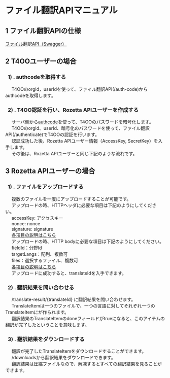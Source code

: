 # ファイル翻訳APIマニュアル

## 1 ファイル翻訳APIの仕様
[ファイル翻訳API（Swagger）](https://app.swaggerhub.com/apis-docs/classiii/file-translate/1.0.0-oas3)
## 2 T4OOユーザーの場合
### <a name="authcode"></a>&nbsp;&nbsp;1) . authcodeを取得する
&nbsp;&nbsp;&nbsp;&nbsp;
T4OOのorgId，userIdを使って、ファイル翻訳API(/auth-code)からauthcodeを取得します。
### &nbsp;&nbsp;2) . T4OO認証を行い、Rozetta APIユーザーを作成する
&nbsp;&nbsp;&nbsp;&nbsp;
サーバ側から[authcode](#authcode)を使って、T4OOのパスワードを暗号化します。<br/>
&nbsp;&nbsp;&nbsp;&nbsp;
T4OOのorgId、userId、暗号化のパスワードを使って、ファイル翻訳API(/authenticate)でT4OOの認証を行います。<br/>
&nbsp;&nbsp;&nbsp;&nbsp;
認証成功した後、Rozetta APIユーザー情報（AccessKey, SecretKey）を入手します。<br/>
&nbsp;&nbsp;&nbsp;&nbsp;
その後は、Rozetta APIユーザーと同じ下記のような流れです。

## 3 Rozetta APIユーザーの場合
### &nbsp;&nbsp;1) . ファイルをアップロードする
&nbsp;&nbsp;&nbsp;&nbsp;
複数のファイルを一度にアップロードすることが可能です。<br/>
&nbsp;&nbsp;&nbsp;&nbsp;
アップロードの時、HTTPヘッダに必要な項目は下記のようにしてください。<br/>
&nbsp;&nbsp;&nbsp;&nbsp;
accessKey: アクセスキー<br/>
&nbsp;&nbsp;&nbsp;&nbsp;
nonce: nonce<br/>
&nbsp;&nbsp;&nbsp;&nbsp;
signature: signature<br/>
&nbsp;&nbsp;&nbsp;&nbsp;
[各項目の説明はこちら](https://translate.classiii.io/doc/ja/authentication)<br/>
&nbsp;&nbsp;&nbsp;&nbsp;
アップロードの時、HTTP bodyに必要な項目は下記のようにしてください。<br/>
&nbsp;&nbsp;&nbsp;&nbsp;
fieldId：分野Id<br/>
&nbsp;&nbsp;&nbsp;&nbsp;
targetLangs：配列、複数可<br/>
&nbsp;&nbsp;&nbsp;&nbsp;
files：選択するファイル、複数可<br/>
&nbsp;&nbsp;&nbsp;&nbsp;
[各項目の説明はこちら](https://app.swaggerhub.com/apis/classiii/file-translate/1.0.0-oas3#/file-translate/post_file_translate)<br/>
&nbsp;&nbsp;&nbsp;&nbsp;
アップロードに成功すると、translateIdを入手できます。<br/>
### &nbsp;&nbsp;2) . 翻訳結果を問い合わせる
&nbsp;&nbsp;&nbsp;&nbsp;
/translate-result/{translateId} に翻訳結果を問い合わせます。<br/>
&nbsp;&nbsp;&nbsp;&nbsp;
TranslateItemは一つのファイルで、一つの言語に対してそれぞれ一つのTranslateItemにが作られます。<br/>
&nbsp;&nbsp;&nbsp;&nbsp;
翻訳結果のTranslateItemのdoneフィールドがtrueになると、このアイテムの翻訳が完了したということを意味します。<br/>

### &nbsp;&nbsp;3) . 翻訳結果をダウンロードする
&nbsp;&nbsp;&nbsp;&nbsp;
翻訳が完了したTranslateItemをダウンロードすることができます。<br/>
&nbsp;&nbsp;&nbsp;&nbsp;
/downloadsから翻訳結果をダウンロードできます。<br/>
&nbsp;&nbsp;&nbsp;&nbsp;
翻訳結果は圧縮ファイルなので、解凍するとすべての翻訳結果を見ることができます。<br/>

